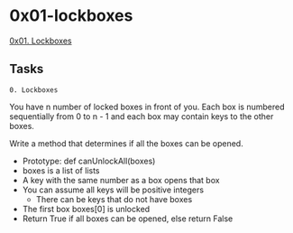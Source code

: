 # 0x01-lockboxes  
[0x01. Lockboxes](https://intranet.alxswe.com/projects/1214)  
## Tasks  
```
0. Lockboxes
```
You have n number of locked boxes in front of you. Each box is numbered sequentially from 0 to n - 1 and each box may contain keys to the other boxes.

Write a method that determines if all the boxes can be opened.  
  + Prototype: def canUnlockAll(boxes)
  + boxes is a list of lists
  + A key with the same number as a box opens that box
  + You can assume all keys will be positive integers
     * There can be keys that do not have boxes
  + The first box boxes[0] is unlocked
  + Return True if all boxes can be opened, else return False  
